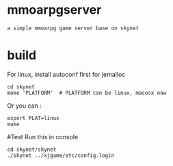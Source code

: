 # mmoarpgserver
    a simple mmoarpg game server base on skynet
# build
  For linux, install autoconf first for jemalloc
  ```
  cd skynet
  make 'PLATFORM'  # PLATFORM can be linux, macosx now
  ```
  Or you can :
  ```
  export PLAT=linux
  make
  ```
#Test
  Run this in console
  
  ```
  cd skynet/skynet
  ./skynet ../xjgame/etc/config.login
